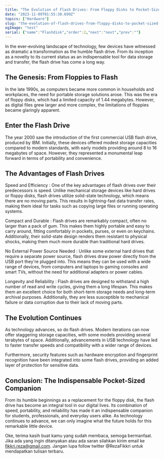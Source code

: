 ```yaml
---
title: "The Evolution of Flash Drives: From Floppy Disks to Pocket-Sized Powerhouses"
date: "2023-11-09T01:55:30.699Z"
topics: ["Hardware"]
slug: "the-evolution-of-flash-drives-from-floppy-disks-to-pocket-sized-powerhouses"
ogImage: "test"
serial: {"name":"Flashdisk","order":2,"next":"next","prev":""}
---
```


In the ever-evolving landscape of technology, few devices have witnessed as dramatic a transformation as the humble flash drive. From its inception as a novelty to its current status as an indispensable tool for data storage and transfer, the flash drive has come a long way.

## The Genesis: From Floppies to Flash

In the late 1990s, as computers became more common in households and workplaces, the need for portable storage solutions arose. This was the era of floppy disks, which had a limited capacity of 1.44 megabytes. However, as digital files grew larger and more complex, the limitations of floppies became glaringly apparent.

## Enter the Flash Drive

The year 2000 saw the introduction of the first commercial USB flash drive, produced by IBM. Initially, these devices offered modest storage capacities compared to modern standards, with early models providing around 8 to 16 megabytes of space. However, they represented a monumental leap forward in terms of portability and convenience.

## The Advantages of Flash Drives

Speed and Efficiency
: One of the key advantages of flash drives over their predecessors is speed. Unlike mechanical storage devices like hard drives or floppy disks, flash drives utilize solid-state technology, which means there are no moving parts. This results in lightning-fast data transfer rates, making them ideal for tasks such as copying large files or running operating systems.

Compact and Durable
: Flash drives are remarkably compact, often no larger than a pack of gum. This makes them highly portable and easy to carry around, fitting comfortably in pockets, purses, or even on keychains. Additionally, their solid-state design renders them resistant to physical shocks, making them much more durable than traditional hard drives.

No External Power Source Needed
: Unlike some external hard drives that require a separate power source, flash drives draw power directly from the USB port they're plugged into. This means they can be used with a wide range of devices, from computers and laptops to gaming consoles and smart TVs, without the need for additional adapters or power cables.

Longevity and Reliability
: Flash drives are designed to withstand a high number of read and write cycles, giving them a long lifespan. This makes them an excellent choice for both short-term storage needs and long-term archival purposes. Additionally, they are less susceptible to mechanical failure or data corruption due to their lack of moving parts.

## The Evolution Continues

As technology advances, so do flash drives. Modern iterations can now offer staggering storage capacities, with some models providing several terabytes of space. Additionally, advancements in USB technology have led to faster transfer speeds and compatibility with a wider range of devices.

Furthermore, security features such as hardware encryption and fingerprint recognition have been integrated into some flash drives, providing an added layer of protection for sensitive data.

## Conclusion: The Indispensable Pocket-Sized Companion

From its humble beginnings as a replacement for the floppy disk, the flash drive has become an integral tool in our digital lives. Its combination of speed, portability, and reliability has made it an indispensable companion for students, professionals, and everyday users alike. As technology continues to advance, we can only imagine what the future holds for this remarkable little device.

Oke, terima kasih buat kamu yang sudah membaca, semoga bermanfaat. Jika ada yang ingin ditanyakan atau ada saran silahkan kirim email ke fikkri.reza@gmail.com. Jangan lupa follow twitter @RezaFikkri untuk mendapatkan tulisan terbaru.
